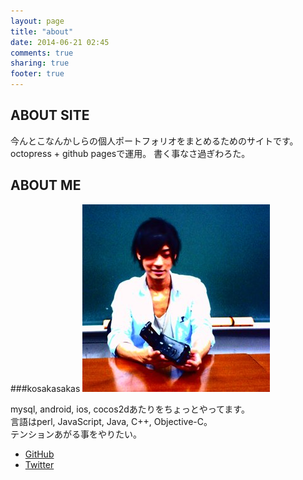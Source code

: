 ```yaml
---
layout: page
title: "about"
date: 2014-06-21 02:45
comments: true
sharing: true
footer: true
---
```

## ABOUT SITE

今んとこなんかしらの個人ポートフォリオをまとめるためのサイトです。  
octopress + github pagesで運用。
書く事なさ過ぎわろた。

## ABOUT ME
###kosakasakas
![kosakasakas](/images/unicorn/kosakasakas.jpg)

mysql, android, ios, cocos2dあたりをちょっとやってます。  
言語はperl, JavaScript, Java, C++, Objective-C。  
テンションあがる事をやりたい。

* [GitHub](https://github.com/kosakasakas)
* [Twitter](https://twitter.com/kosakasakas)
